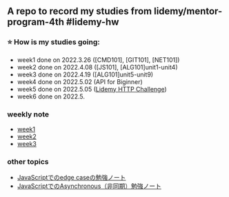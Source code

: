 ## A repo to record my studies from lidemy/mentor-program-4th #lidemy-hw
### :star: How is my studies going:
-  week1 done on 2022.3.26 ([CMD101], [GIT101], [NET101])
-  week2 done on 2022.4.08 ([JS101], [ALG101]unit1-unit4)
-  week3 done on 2022.4.19 ([ALG101]unit5-unit9)
-  week4 done on 2022.5.02 (API for Biginner)
-  week5 done on 2022.5.05 ([Lidemy HTTP Challenge](https://lidemy-http-challenge.herokuapp.com/start))
-  week6 done on 2022.5.

### weekly note
-  [week1](./weeklynote/week1.md)
-  [week2](./weeklynote/week2.md)
-  [week3](./weeklynote/week3.md)

### other topics
-  [JavaScriptでのedge caseの勉強ノート](https://qiita.com/hu-yu/items/74c867b3de95ef59758a)
-  [JavaScriptでのAsynchronous（非同期）勉強ノート](https://qiita.com/hu-yu/items/a712884dc8422854299c)
